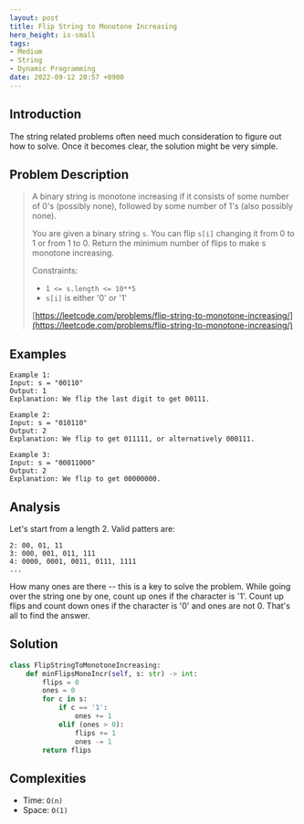 ```yaml
---
layout: post
title: Flip String to Monotone Increasing
hero_height: is-small
tags:
- Medium
- String
- Dynamic Programming
date: 2022-09-12 20:57 +0900
---
```

## Introduction
The string related problems often need much consideration to figure out how to solve.
Once it becomes clear, the solution might be very simple.

## Problem Description
> A binary string is monotone increasing if it consists of some number of 0's (possibly none),
> followed by some number of 1's (also possibly none).
>
> You are given a binary string `s`. You can flip `s[i]` changing it from 0 to 1 or from 1 to 0.
> Return the minimum number of flips to make s monotone increasing.
>
> Constraints:
> - `1 <= s.length <= 10**5`
> - `s[i]` is either '0' or '1'
>
> [https://leetcode.com/problems/flip-string-to-monotone-increasing/](https://leetcode.com/problems/flip-string-to-monotone-increasing/)

## Examples
```
Example 1:
Input: s = "00110"
Output: 1
Explanation: We flip the last digit to get 00111.
```

```
Example 2:
Input: s = "010110"
Output: 2
Explanation: We flip to get 011111, or alternatively 000111.
```

```
Example 3:
Input: s = "00011000"
Output: 2
Explanation: We flip to get 00000000.
```

## Analysis
Let's start from a length 2. Valid patters are:
```
2: 00, 01, 11
3: 000, 001, 011, 111
4: 0000, 0001, 0011, 0111, 1111
...
```
How many ones are there -- this is a key to solve the problem.
While going over the string one by one, count up ones if the character is '1'.
Count up flips and count down ones if the character is '0' and ones are not 0.
That's all to find the answer.

## Solution
```python
class FlipStringToMonotoneIncreasing:
    def minFlipsMonoIncr(self, s: str) -> int:
        flips = 0
        ones = 0        
        for c in s:
            if c == '1':
                ones += 1
            elif (ones > 0):
                flips += 1
                ones -= 1
        return flips
```

## Complexities
- Time: `O(n)`
- Space: `O(1)`
